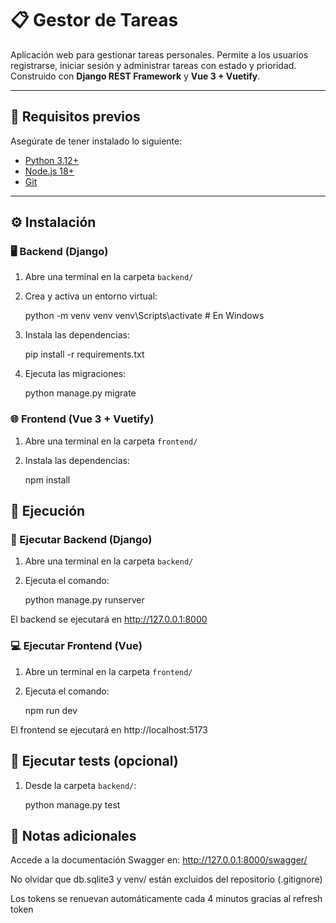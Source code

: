 # 📋 Gestor de Tareas

Aplicación web para gestionar tareas personales. Permite a los usuarios registrarse, iniciar sesión y administrar tareas con estado y prioridad. Construido con **Django REST Framework** y **Vue 3 + Vuetify**.

---

## 🔧 Requisitos previos

Asegúrate de tener instalado lo siguiente:

- [Python 3.12+](https://www.python.org/downloads/)
- [Node.js 18+](https://nodejs.org/)
- [Git](https://git-scm.com/)

---

## ⚙️ Instalación

### 🖥 Backend (Django)

1. Abre una terminal en la carpeta `backend/`
2. Crea y activa un entorno virtual:

    python -m venv venv
    venv\Scripts\activate  # En Windows

3. Instala las dependencias:

    pip install -r requirements.txt

4. Ejecuta las migraciones:

    python manage.py migrate

### 🌐 Frontend (Vue 3 + Vuetify)

1. Abre una terminal en la carpeta `frontend/`
2. Instala las dependencias:

    npm install

## 🚀 Ejecución

### 🔁 Ejecutar Backend (Django)

1. Abre una terminal en la carpeta `backend/`
2. Ejecuta el comando:

    python manage.py runserver

El backend se ejecutará en http://127.0.0.1:8000

### 💻 Ejecutar Frontend (Vue)

1. Abre un terminal en la carpeta `frontend/`
2. Ejecuta el comando:

    npm run dev

El frontend se ejecutará en http://localhost:5173

## 🧪 Ejecutar tests (opcional)

1. Desde la carpeta `backend/`:

    python manage.py test


## 📌 Notas adicionales
Accede a la documentación Swagger en:
http://127.0.0.1:8000/swagger/

No olvidar que db.sqlite3 y venv/ están excluidos del repositorio (.gitignore)

Los tokens se renuevan automáticamente cada 4 minutos gracias al refresh token